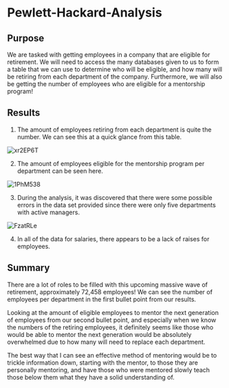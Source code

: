 # Pewlett-Hackard-Analysis

## Purpose

We are tasked with getting employees in a company that are eligible for retirement. We will need to access the many databases given to us to form a table that we can use to determine who will be eligible, and how many will be retiring from each department of the company. Furthermore, we will also be getting the number of employees who are eligible for a mentorship program!

## Results

1. The amount of employees retiring from each department is quite the number. We can see this at a quick glance from this table.

![xr2EP6T](https://user-images.githubusercontent.com/95941301/152663583-b86383a9-987f-4650-8c49-955b0af570a2.png)

2. The amount of employees eligible for the mentorship program per department can be seen here.

![1PhM538](https://user-images.githubusercontent.com/95941301/152663732-7921f501-6e28-4193-bb13-186ce73b7de9.png)

3. During the analysis, it was discovered that there were some possible errors in the data set provided since there were only five departments with active managers.

![FzatRLe](https://user-images.githubusercontent.com/95941301/152663858-6aae8731-c14a-4249-a3cc-f69e8d2eb8e4.png)

4. In all of the data for salaries, there appears to be a lack of raises for employees.

## Summary

There are a lot of roles to be filled with this upcoming massive wave of retirement, approximately 72,458 employees! We can see the number of employees per department in the first bullet point from our results.

Looking at the amount of eligible employees to mentor the next generation of employees from our second bullet point, and especially when we know the numbers of the retiring employees, it definitely seems like those who would be able to mentor the next generation would be absolutely overwhelmed due to how many will need to replace each department.

The best way that I can see an effective method of mentoring would be to trickle information down, starting with the mentor, to those they are personally mentoring, and have those who were mentored slowly teach those below them what they have a solid understanding of.
